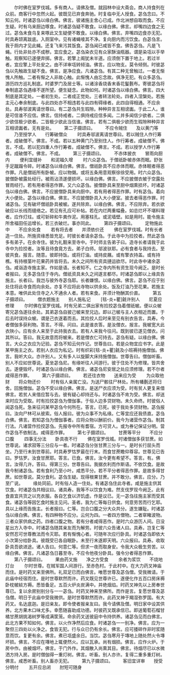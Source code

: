<!-- { "loadSidebar": true } -->
　　尔时佛在室罗伐城。多有商人。请佛及僧。就园林中设大斋会。商人持食列在众前。商客行中忽然火起。彼既见已弃食奔驰。时复临中无人授食。苾刍念曰。不知云何。时诸苾刍以缘白佛。佛言。彼诸施主舍心已成。作北洲想自取而食。不应生疑。时有乌来厨边啄食。时诸苾刍疑不敢食。以缘白佛。佛言。却嘴四边食之无过。苾刍未食乌复来啄此又生疑便不敢食。以缘白佛。佛言。弃嘴四边食亦无犯。时具寿颉离跋底。入厕室中。见有诸蝇唼其不净。复向厨内而污饮食。白苾刍言。我于厕内才见此蝇。还复飞来污其饭食。苾刍闻已咸皆不食。佛告苾刍。凡是飞蝇。行处非处亦不成秽。宜应食之。苾刍染衣见有众家酥油瓶器。谓是染瓨以手举触。观察知已遂便弃掷。佛言。若擎上阁犹未半道。应须倒下置于地上。若过半者。宜应擎上平处安之。由不详审瓨转倾油。佛言。应以物支。莫令倾侧。时彼苾刍以先触故生疑不食。佛言。是净应食。凡诸苾刍。有其二种无曾触过。一者无惭愧人所触。二者有惭之人非故心触。此惭愧人由忘念故。俱净无犯。有众多苾刍。游历四方巡礼制底。时婆罗门及居士等。以诸涂香烧香末香花鬘氎布。寄彼苾刍将奉制底苾刍遇缘不遂所望。便生疑念。此物如何。时诸苾刍以缘白佛。佛言。四大制底是其定处。一者初生处。二者成正觉处。三者转法轮处。四者入涅槃处。若施主元心奉余制底。与此四处亦不相违若与此四有碍缘者。此四自得相通。不应余处。具寿邬波离请世尊曰。有二苾刍共生瑕隙。种种异言互相谤讟。于此二人。谁是可信谁不应信。佛言。信持戒者。二俱持戒应信多闻。二并多闻信少欲者。二俱少欲信极少欲者。二皆极少欲此当信谁。佛言。若有二俱极少欲而生瑕隙种种异言互相谤讟者。无有是处。
　　第二子摄颂曰。
　　不应令贼住　　及以黄门等
　　乃至授学人　　行筹破僧众
　　时具寿邬波离请世尊曰。若以贼住人作行筹者。成破僧不。佛言。不成。若以五种黄门乃至别住人。作行筹者。成破僧不。佛言。不成。若以犯四重人作行筹者。成破僧不。佛言。不成。若以授学人作行筹者。成破僧不。佛言。不成。
　　第三子摄颂曰。
　　不赤体披衣　　冒雨向厨内
　　便利宜缝补　　和泥福久增
　　时六众苾刍。于僧祇卧帔赤体而眠。舒张手足蹴蹋令碎。时诸苾刍以缘白佛。佛言。僧祇卧具不应赤体而眠。赤体眠者得恶作罪。凡是僧祇所有卧帔。应以物儭。或将五条用意观察徐徐受用。时六众苾刍。披僧卧帔露处经行。被雨沾渍遂便损坏。以缘白佛。佛言。不应披僧衣帔于空露处冒雨经行。若有用者得恶作罪。又六众苾刍。披僧卧具来至厨中烟熏损坏。时诸苾刍以缘白佛。佛言。不应披僧卧具来向厨中。若有用者得恶作罪。时有苾刍。着向大小便处。苾刍以缘白佛。佛言。不应披僧卧具入大小便室。披去者得恶作罪。时诸苾刍。见有破坏僧祇卧具被帔。遂共除弃。以缘白佛。佛言。不应除弃。若衣欲破应以长线而缝络之。若见有孔应可补帖。若在内烂两重幅叠。如总烂坏不堪料理者。应作灯炷。或可斩碎和牛粪作泥。用塞柱孔。或泥墙壁。如是用时。能令施主所舍福田任运增长。若三衣破烂。事亦同此。
　　第四子摄颂曰。
　　定物施此中　　不应余处食
　　若有将去者　　并须依价还
　　佛在室罗伐城。时有长者造一住处。所施资缘悉皆充足。时彼长者请余苾刍。于此寺中为捡挍者。然此苾刍多有弟子。在余寺住。彼为礼觐来至寺中。于时师主告弟子曰。造寺长者请我于此寺中为捡挍者。汝等且待食竟方去。弟子白师。邬波驮耶。必有食者与我持去。至彼共食。报言。随意。彼即持饭。或将灯油。或持皮屩。或有擎衣持盖。或有持樵。有持根茎叶花果药并皆将去。未久之间所有资具摙运欲尽。时此寺中诸余苾刍。咸诣造寺施主家。作如是语。长者知不。仁之寺内所有资生现今阙乏。是时长者报曰。无多苾刍住于寺内。僧祇资具未久之间遂言都尽。时诸苾刍即以上缘具告施主。长者曰。我岂与彼外寺苾刍耶。长者嫌恨。以缘白佛。佛言。苾刍不应于别处住将此寺食而向余处。亦复不应将此寺物以供余处。饭及灯油乃至花果。若施主本意。唯供此处住寺之人不通余人者。若有来食。并须计物酬其价直。
　　第五子摄颂曰。
　　僧衣题施主　　别人施私记
　　[毯-炎+瞿]毹许别人　　尼夏应修理
　　尔时佛在室罗伐城。时有兄弟二俱出家有捡挍苾刍着僧祇帔。便以众帔寄兄苾刍遂往余处。其弟苾刍自披己帔来至兄边。即以己帔与主人衣相近而置。于后去时误持众帔。谓是己衣遂着而去。其捡挍人后时来至见有别衣告言。具寿。今者僧伽多获利物。答言。不得。问曰。此是谁衣答。是汝僧衣。报言。我帔宽大此衣陜小。应有余人来至于此持我衣去。若有人来我今往问。既到彼已遂见僧衣。问其所以。答曰。我无故意而将帔来。若是僧衣仁可持去。苾刍有疑。以缘白佛。佛言。大众之衣应为记验。苾刍不知云何作记。世尊告曰。若是众物宜应书字。此是某甲施主之衣。若别人衣应为私记。时有织彩[毯-炎+瞿]毹及小班褥持施僧伽。佛言。我听大众。亦许别人。又有多人以旋脚大床持施僧伽。世尊告曰。僧伽听畜。别人不应如世尊说。夏坐苾刍尼。有缘听往人间游行。彼于住处不为修理。皆共舍去。遂便毁坏。时诸苾刍以缘白佛。佛言。诸苾刍尼安居之处应须修理。若不尔者咸得恶作罪。
　　第六子摄颂曰。
　　若还往衣物　　送来应为受
　　为众取他财　　将众物还价
　　时有俗人亲属亡没。为送尸骸往尸林处。所有幡氎还将归舍。回施僧伽。苾刍不受以缘白佛。佛言。是送尸衣应须为受。时有贫人更复来借佛言。若贫人来借应暂与去。彼有疑心却持还与。时诸苾刍不肯为受。佛言。却送来时应为受取。时有捡挍苾刍为僧伽事。于俗人边多贷财物。未久命终。时彼俗人闻苾刍死。急来征问某甲苾刍今何所在。答言。已死。彼于我处多贷财物。苾刍报曰。汝向尸林可从彼索。俗人报曰。彼为众事不为私缘。仁等宜应还我债直。苾刍白佛。佛言。若知苾刍为僧伽事者。应将众物以酬前价。我今为诸营作苾刍。制其行法。凡诸营作捡挍苾刍。先报寺中所有耆宿。方可贷人。或为券记保证分明。营作苾刍不依制法。咸得恶作罪。
　　第七子摄颂曰。
　　甘蔗等平分　　不应分口腹
　　四事无分法　　卧具夜不行
　　佛在室罗伐城。时诸僧伽多获甘蔗。如世尊说。诸求寂等三分应与一者。时诸苾刍分张甘蔗三分与一。是时长行屈头而坐。乃至行未到世尊前。时具寿罗怙罗最在行末。而食甘蔗瞻仰尊容。世尊见已告曰。罗怙罗。汝食甘蔗耶。答言。已食。佛言。汝今更有希望不。答言。有。佛言。汝得几许。答曰。得第三分。世尊告曰。我据衣利而作斯语。不依饮食。是故我今制诸苾刍。若有食利乃至小叶。咸悉平分。若不平分者得恶作罪。是故多得甘蔗。如世尊说。莫分食利。苾刍生疑。现得根果甘蔗。并不敢分。佛言。应分。乃至广说。
　　缘处同前。时有俗人造一住处。有诸苾刍住此寺者。咸是施主供其饮食。时诸苾刍共相议曰。诸具寿。我等不以饮食为难。然支伐罗现今阙乏。此有食直宜共货之以充衣服。各自乞食以济饥虚。作是议已。无一苾刍往施主家而受其食。诸苾刍等因乞食时施主见问。圣者。我为仁等每日供食。何意劳苦而行乞耶。具以上缘而告施主。长者报曰。仁等。岂合口腹之分大众共分。遂生嫌耻。时诸苾刍以缘白佛。佛言。有四种物不应分。云何为四。一者四方僧物。二者窣睹波物。三者众家供病之药。四者口腹之物。若有分者咸得恶作。是时六众游历人间。日没星出方入寺中。时诸苾刍随其亲友而为解劳。时彼六众告诸人曰。具寿。岂复仁等安然忍可世尊教法而令灭耶。若有惭愧心者。可随年次应行卧具。时诸苾刍即依大小次第分给卧具。彼既受已各自眠卧。未至行末遂即天明。六众报曰。具寿。收取卧具吾欲进途。诸人告曰。何意仁等。但求一夜而取身安。令我大众极生劳苦。以缘白佛。佛言。凡诸苾刍日暮至寺。不应令他夜分卧具。强令分者得恶作罪。
　　第八子摄颂曰。
　　果由药叉施　　净之方受食
　　余者为浆饮　　不烧地灯台
　　尔时世尊。在贼军国人间游行。至赤色村。于此村中。在大力药叉神庙而住。是时药叉来至佛所。礼双足已而白佛言。唯愿世尊及苾刍僧。受我微请。于此庙中经宿而住。是时世尊默然而许。药叉既见世尊许已。遂便化作五百口房床褥卧枕帔緂方褥。悉皆备足。五百火炉炎炭满中。并绝烟焰。时药叉神先以上房奉世尊已。复以余房别别分与一一苾刍。时药叉神来至佛所。而作是言。复愿世尊及苾刍僧。明日于此庙中受我微供。是时世尊默然而许。此药叉神于羯湿弥罗国。有大药叉。名达底迦。是旧亲友。即令使者报亲友曰。我今请佛及僧。明日家中设其供养。北方果木口味尤多。幸愿随喜助成功德。时彼药叉既承信已。即送葡萄石榴甘橘甘蔗胡挑渴树罗等成满筐笼。命余药叉送彼庭中令持供养。诸苾刍见而白佛言。此北方果不知如何。佛言。以火作净然后应食。时诸苾刍一一别净。佛言。应为一聚但三四处以火净之。食皆无犯。行与众已仍有余长。佛言。应可捼碎作非时浆随意而饮。复更有余。佛言。煮已瓨盛余日。当饮。苾刍寒月于塼地上随处然火令塼坏损。佛言。不应在塼地上辄便然火。应以瓦承。尚有烟损。佛言。应作火炉。于房中作。由被烟坏。佛言。于门外作。其烟散入尚熏其目。佛言。待烟尽已以水微洒方持入房。是时僧伽得一重灯树。佛言。听畜。别人亦许。复得二重多重灯树。佛言。咸悉听畜。别人畜亦无犯。
　　第九子摄颂曰。
　　客旧宜详审　　授受分明付
　　五开应总闭　　肘短可随身
